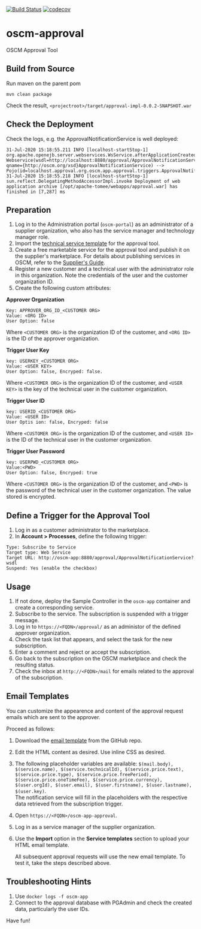 [![Build Status](https://travis-ci.org/servicecatalog/oscm-approval.svg?branch=master)](https://travis-ci.org/servicecatalog/oscm-approval) [![codecov](https://codecov.io/gh/servicecatalog/oscm-approval/branch/master/graph/badge.svg)](https://codecov.io/gh/servicecatalog/oscm-approval)

# oscm-approval 
OSCM Approval Tool 


## Build from Source ##
Run maven on the parent pom

```mvn clean package```

Check the result, `<projectroot>/target/approval-impl-0.0.2-SNAPSHOT.war` 

## Check the Deployment
Check the logs, e.g. the ApprovalNotificationService is well deployed:
```
31-Jul-2020 15:18:55.211 INFO [localhost-startStop-1] org.apache.openejb.server.webservices.WsService.afterApplicationCreated Webservice(wsdl=http://localhost:8880/approval/ApprovalNotificationService, qname={http://oscm.org/xsd}ApprovalNotificationService) --> Pojo(id=localhost.approval.org.oscm.app.approval.triggers.ApprovalNotificationService)
31-Jul-2020 15:18:55.218 INFO [localhost-startStop-1] sun.reflect.DelegatingMethodAccessorImpl.invoke Deployment of web application archive [/opt/apache-tomee/webapps/approval.war] has finished in [7,287] ms
```

## Preparation
1. Log in to the Administration portal (`oscm-portal`) as an administrator of a supplier organization, who also has the service manager and technology manager role.
2. Import the [technical service template](https://github.com/servicecatalog/oscm-app/blob/master/oscm-app-approval/src/main/resources/TechnicalService.xml) for the approval tool.
3. Create a free marketable service for the approval tool and publish it on the supplier's marketplace. For details about publishing services in OSCM, refer to the [Supplier's Guide](https://github.com/servicecatalog/documentation/blob/master/Development/oscm-doc-user/resources/manuals/integration/en/Supplier.pdf).
4. Register a new customer and a technical user with the administrator role in this organization. Note the credentials of the user and the customer organization ID.
5. Create the following custom attributes: 
  
**Approver Organization**
``` 
Key: APPROVER_ORG_ID_<CUSTOMER ORG>
Value: <ORG ID>
User Option: false
```
Where `<CUSTOMER ORG>` is the organization ID of the customer, and `<ORG ID>` is the ID of the approver organization.
 
**Trigger User Key**
```
key: USERKEY_<CUSTOMER ORG>
Value: <USER KEY>
User Option: false, Encryped: false.
```
Where `<CUSTOMER ORG>` is the organization ID of the customer, and `<USER KEY>` is the key of the technical user in the customer organization.

**Trigger User ID**
```
key: USERID_<CUSTOMER ORG>
Value: <USER ID>
User Optis ion: false, Encryped: false
```
Where `<CUSTOMER ORG>` is the organization ID of the customer, and `<USER ID>` is the ID of the technical user in the customer organization.

**Trigger User Password**

```
key: USERPWD_<CUSTOMER ORG>
Value:<PWD>
User Option: false, Encryped: true
```
Where `<CUSTOMER ORG>` is the organization ID of the customer, and `<PWD>` is the password of the technical user in the customer organization. The value stored is encrypted.

## Define a Trigger for the Approval Tool
1. Log in as a customer administrator to the marketplace.
2. In **Account > Processes**, define the following trigger:

```  
Type: Subscribe to Service
Target type: Web Service
Target URL: http://oscm-app:8880/approval/ApprovalNotificationService?wsdl
Suspend: Yes (enable the checkbox)
```
## Usage
1. If not done, deploy the Sample Controller in the `oscm-app` container and create a corresponding service.
2. Subscribe to the service. The subscription is suspended with a trigger message. 
3. Log in to `https://<FQDN>/approval/` as an administor of the defined approver organization. 
4. Check the task list that appears, and select the task for the new subscription.
5. Enter a comment and reject or accept the subscription.
6. Go back to the subscription on the OSCM marketplace and check the resulting status.
7. Check the inbox at `http://<FQDN>/mail` for emails related to the approval of the subscription.

## Email Templates
You can customize the appearence and content of the approval request emails which are sent to the approver.

Proceed as follows:
1. Download the [email template](https://github.com/servicecatalog/oscm-app/blob/master/oscm-app-approval/src/main/resources/approvalEmail.html) from the GitHub repo.
2. Edit the HTML content as desired. Use inline CSS as desired.
4. The following placeholder variables are available: ```$(mail.body), $(service.name), $(service.technicalId), $(service.price.text), $(service.price.type), $(service.price.freePeriod), $(service.price.oneTimeFee), $(service.price.currency), $(user.orgId), $(user.email), $(user.firstname), $(user.lastname), $(user.key)```.<br>The notification service will fill in the placeholders with the respective data retrieved from the subscription trigger. 
5. Open `https://<FQDN>/oscm-app-approval`.
6. Log in as a service manager of the supplier organization.
7. Use the **Import** option in the **Service templates** section to upload your HTML email template.

   All subsequent approval requests will use the new email template. To test it, take the steps described above.  
 

## Troubleshooting Hints
1. Use `docker logs -f oscm-app`
2. Connect to the approval database with PGAdmin and check the created data, particularly the user IDs.

Have fun!
